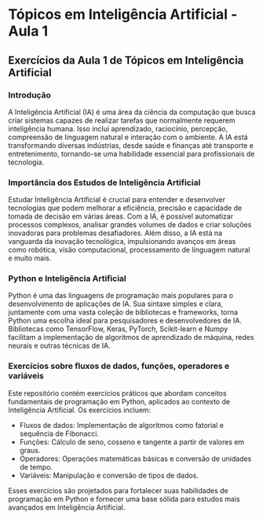 # Tópicos em Inteligência Artificial - Aula 1

## Exercícios da Aula 1 de Tópicos em Inteligência Artificial

### Introdução

A Inteligência Artificial (IA) é uma área da ciência da computação que busca criar sistemas capazes de realizar tarefas que normalmente requerem inteligência humana. Isso inclui aprendizado, raciocínio, percepção, compreensão de linguagem natural e interação com o ambiente. A IA está transformando diversas indústrias, desde saúde e finanças até transporte e entretenimento, tornando-se uma habilidade essencial para profissionais de tecnologia.

### Importância dos Estudos de Inteligência Artificial

Estudar Inteligência Artificial é crucial para entender e desenvolver tecnologias que podem melhorar a eficiência, precisão e capacidade de tomada de decisão em várias áreas. Com a IA, é possível automatizar processos complexos, analisar grandes volumes de dados e criar soluções inovadoras para problemas desafiadores. Além disso, a IA está na vanguarda da inovação tecnológica, impulsionando avanços em áreas como robótica, visão computacional, processamento de linguagem natural e muito mais.

### Python e Inteligência Artificial

Python é uma das linguagens de programação mais populares para o desenvolvimento de aplicações de IA. Sua sintaxe simples e clara, juntamente com uma vasta coleção de bibliotecas e frameworks, torna Python uma escolha ideal para pesquisadores e desenvolvedores de IA. Bibliotecas como TensorFlow, Keras, PyTorch, Scikit-learn e Numpy facilitam a implementação de algoritmos de aprendizado de máquina, redes neurais e outras técnicas de IA.

### Exercícios sobre fluxos de dados, funções, operadores e variáveis

Este repositório contém exercícios práticos que abordam conceitos fundamentais de programação em Python, aplicados ao contexto de Inteligência Artificial. Os exercícios incluem:

- Fluxos de dados: Implementação de algoritmos como fatorial e sequência de Fibonacci.
- Funções: Cálculo de seno, cosseno e tangente a partir de valores em graus.
- Operadores: Operações matemáticas básicas e conversão de unidades de tempo.
- Variáveis: Manipulação e conversão de tipos de dados.

Esses exercícios são projetados para fortalecer suas habilidades de programação em Python e fornecer uma base sólida para estudos mais avançados em Inteligência Artificial.